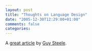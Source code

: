 ```yaml
---
layout: post
title: "Thoughts on Language Design"
date: "2005-12-30T12:29:00+01:00"
comments: false
categories: 
---
```


<p>A <a href="http://www.ddj.com/documents/s=9938/ddj0601c/0601c.html">great article</a>  by <a href="http://en.wikipedia.org/wiki/Guy_Steele">Guy Steele</a>.</p>


